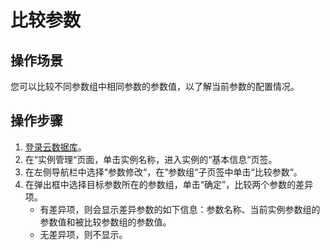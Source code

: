 # 比较参数<a name="rds_10_0043"></a>

## 操作场景<a name="s109bd0727a8240d6adcf31d449a6c3d4"></a>

您可以比较不同参数组中相同参数的参数值，以了解当前参数的配置情况。

## 操作步骤<a name="s89d675c4dc194e86b5cb32907e772832"></a>

1.  [登录云数据库](https://support.huaweicloud.com/qs-rds/rds_login.html)。
2.  在“实例管理“页面，单击实例名称，进入实例的“基本信息“页签。
3.  在左侧导航栏中选择“参数修改“，在“参数组“子页签中单击“比较参数“。
4.  在弹出框中选择目标参数所在的参数组，单击“确定”，比较两个参数的差异项。
    -   有差异项，则会显示差异参数的如下信息：参数名称、当前实例参数组的参数值和被比较参数组的参数值。
    -   无差异项，则不显示。


